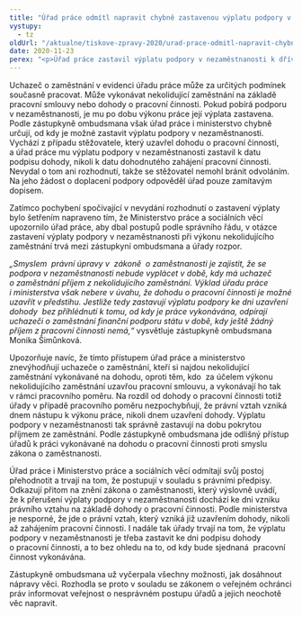 ```yaml
---
title: "Úřad práce odmítl napravit chybně zastavenou výplatu podpory v nezaměstnanosti"
vystupy:
  - tz
oldUrl: "/aktualne/tiskove-zpravy-2020/urad-prace-odmitl-napravit-chybne-zastavenou-vyplatu-podpory-v-nezamestnanosti"
date: 2020-11-23
perex: "<p>Úřad práce zastavil výplatu podpory v nezaměstnanosti k dřívějšímu datu, než měl. O zastavení výplaty nevydal rozhodnutí, proti kterému by se mohl uchazeč o zaměstnání bránit. Úřad práce trvá na tom,  že postupoval správně, a Ministerstvo práce a sociálních věcí ho podpořilo. Zástupkyně ombudsmana je přesto nadále přesvědčena, že právní názor obou úřadů je chybný. Protože vyčerpala všechny zákonné možnosti k zajištění nápravy, kterou však úřady odmítly provést, rozhodla se případ zveřejnit.</p>"
---
```


<!-- imported from the old website -->

<p>Uchazeč o zaměstnání v evidenci úřadu práce může za určitých podmínek současně pracovat. Může vykonávat nekolidující zaměstnání na základě pracovní smlouvy nebo dohody o pracovní činnosti. Pokud pobírá podporu v nezaměstnanosti, je mu po dobu výkonu práce její výplata zastavena.  Podle zástupkyně ombudsmana však úřad práce i ministerstvo chybně určují, od kdy je možné zastavit výplatu podpory v nezaměstnanosti.  Vychází z případu stěžovatele, který uzavřel dohodu o pracovní činnosti, a úřad práce mu výplatu podpory v nezaměstnanosti zastavil k datu podpisu dohody, nikoli k datu dohodnutého zahájení pracovní činnosti. Nevydal o tom ani rozhodnutí, takže se stěžovatel nemohl bránit odvoláním. Na jeho žádost o doplacení podpory odpověděl úřad pouze zamítavým dopisem.  </p> <p>Zatímco pochybení spočívající v nevydání rozhodnutí o zastavení výplaty bylo šetřením napraveno tím, že Ministerstvo práce a sociálních věcí upozornilo úřad práce, aby dbal postupů podle správního řádu, v otázce zastavení výplaty podpory v nezaměstnanosti při výkonu nekolidujícího zaměstnání trvá mezi zástupkyní ombudsmana a úřady rozpor. </p> <p><i>„Smyslem  právní úpravy v  zákoně  o zaměstnanosti je zajistit, že se podpora v nezaměstnanosti nebude vyplácet v době, kdy má uchazeč o zaměstnání příjem z nekolidujícího zaměstnání. Výklad úřadu práce i ministerstva však nebere v úvahu, že dohodu o pracovní činnosti je možné uzavřít v předstihu. Jestliže tedy zastavují výplatu podpory ke dni uzavření dohody  bez přihlédnutí k tomu, od kdy je práce vykonávána, odpírají uchazeči o zaměstnání finanční podporu státu v době, kdy ještě žádný příjem z pracovní činnosti nemá,“ </i>vysvětluje zástupkyně ombudsmana Monika Šimůnková. </p> <p>Upozorňuje navíc, že tímto přístupem úřad práce a ministerstvo znevýhodňují uchazeče o zaměstnání, kteří si najdou nekolidující zaměstnání vykonávané na dohodu, oproti těm, kdo  za účelem výkonu nekolidujícího zaměstnání uzavřou pracovní smlouvu, a vykonávají ho tak v rámci pracovního poměru. Na rozdíl od dohody o pracovní činnosti totiž úřady v případě pracovního poměru nezpochybňují, že právní vztah vzniká dnem nástupu k výkonu práce, nikoli dnem uzavření dohody. Výplatu podpory v nezaměstnanosti tak správně zastavují na dobu pokrytou příjmem ze zaměstnání. Podle zástupkyně ombudsmana jde odlišný přístup úřadů k práci vykonávané na dohodu o pracovní činnosti proti smyslu zákona o zaměstnanosti. </p> <p>Úřad práce i Ministerstvo práce a sociálních věcí odmítají svůj postoj přehodnotit a trvají na tom, že postupují v souladu s právními předpisy. Odkazují přitom na znění zákona o zaměstnanosti, který výslovně uvádí, že k přerušení výplaty podpory v nezaměstnanosti dochází ke dni vzniku právního vztahu na základě dohody o pracovní činnosti. Podle ministerstva je nesporné, že jde o právní vztah, který vzniká již uzavřením dohody, nikoli až zahájením pracovní činnosti. I nadále tak úřady trvají na tom, že výplatu podpory v nezaměstnanosti je třeba zastavit ke dni podpisu dohody o pracovní činnosti, a to bez ohledu na to, od kdy bude sjednaná  pracovní činnost vykonávána.</p> Zástupkyně ombudsmana už vyčerpala všechny možnosti, jak dosáhnout nápravy věci. Rozhodla se proto v souladu se zákonem o veřejném ochránci práv informovat veřejnost o nesprávném postupu úřadů a jejich neochotě věc napravit.
